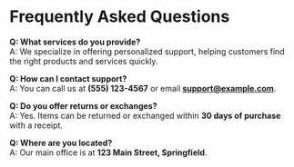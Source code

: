 # Frequently Asked Questions

**Q: What services do you provide?**  
A: We specialize in offering personalized support, helping customers find the right products and services quickly.

**Q: How can I contact support?**  
A: You can call us at **(555) 123-4567** or email **support@example.com**.

**Q: Do you offer returns or exchanges?**  
A: Yes. Items can be returned or exchanged within **30 days of purchase** with a receipt.

**Q: Where are you located?**  
A: Our main office is at **123 Main Street, Springfield**.

